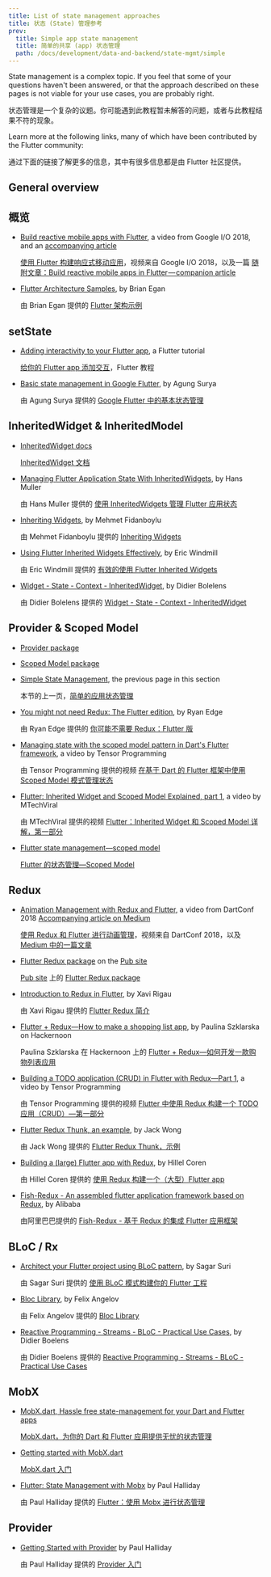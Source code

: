 ```yaml
---
title: List of state management approaches
title: 状态 (State) 管理参考
prev:
  title: Simple app state management
  title: 简单的共享 (app) 状态管理
  path: /docs/development/data-and-backend/state-mgmt/simple
---
```


State management is a complex topic. If you feel that some of your questions
haven't been answered, or that the approach described on these pages
is not viable for your use cases, you are probably right.

状态管理是一个复杂的议题。你可能遇到此教程暂未解答的问题，或者与此教程结果不符的现象。

Learn more at the following links, many of which have been contributed
by the Flutter community:

通过下面的链接了解更多的信息，其中有很多信息都是由 Flutter 社区提供。

## General overview

## 概览

* [Build reactive mobile apps with Flutter](https://www.youtube.com/watch?v=RS36gBEp8OI&feature=youtu.be),
  a video from Google I/O 2018, and an
  [accompanying article]({{site.flutter-medium}}/build-reactive-mobile-apps-in-flutter-companion-article-13950959e381)

  [使用 Flutter 构建响应式移动应用](https://www.bilibili.com/video/av55808989/)，视频来自 Google I/O 2018，以及一篇 [随附文章：Build reactive mobile apps in Flutter — companion article]({{site.flutter-medium}}/build-reactive-mobile-apps-in-flutter-companion-article-13950959e381)

* [Flutter Architecture Samples](http://fluttersamples.com/), by Brian Egan

  由 Brian Egan 提供的 [Flutter 架构示例](http://fluttersamples.com/)

## setState

* [Adding interactivity to your Flutter app](/docs/development/ui/interactive),
  a Flutter tutorial

  [给你的 Flutter app 添加交互](/docs/development/ui/interactive)，Flutter 教程

* [Basic state management in Google Flutter]({{site.medium}}/@agungsurya/basic-state-management-in-google-flutter-6ee73608f96d),
  by Agung Surya

  由 Agung Surya 提供的 [Google Flutter 中的基本状态管理]({{site.medium}}/@agungsurya/basic-state-management-in-google-flutter-6ee73608f96d)

## InheritedWidget &amp; InheritedModel 

* [InheritedWidget docs](https://api.flutter.dev/flutter/widgets/InheritedWidget-class.html)

  [InheritedWidget 文档](https://api.flutter.dev/flutter/widgets/InheritedWidget-class.html)

* [Managing Flutter Application State With InheritedWidgets]({{site.flutter-medium}}/managing-flutter-application-state-with-inheritedwidgets-1140452befe1),
  by Hans Muller

  由 Hans Muller 提供的 [使用 InheritedWidgets 管理 Flutter 应用状态]({{site.flutter-medium}}/managing-flutter-application-state-with-inheritedwidgets-1140452befe1)

* [Inheriting Widgets](https://medium.com/@mehmetf_71205/inheriting-widgets-b7ac56dbbeb1),
  by Mehmet Fidanboylu

  由 Mehmet Fidanboylu 提供的 [Inheriting Widgets](https://medium.com/@mehmetf_71205/inheriting-widgets-b7ac56dbbeb1)

* [Using Flutter Inherited Widgets
  Effectively](https://ericwindmill.com/articles/inherited_widget/),
  by Eric Windmill

  由 Eric Windmill 提供的 [有效的使用 Flutter Inherited Widgets](https://ericwindmill.com/articles/inherited_widget/)

* [Widget - State - Context -
  InheritedWidget](https://www.didierboelens.com/2018/06/widget---state---context---inheritedwidget/),
  by Didier Bolelens

  由 Didier Bolelens 提供的 [Widget - State - Context - InheritedWidget](https://www.didierboelens.com/2018/06/widget---state---context---inheritedwidget/)

## Provider &amp; Scoped Model

* [Provider package]({{site.pub-pkg}}/provider)

* [Scoped Model package]({{site.pub-pkg}}/scoped_model)

* [Simple State Management]({{site.url}}/docs/development/data-and-backend/state-mgmt/simple),
  the previous page in this section

  本节的上一页，[简单的应用状态管理]({{site.url}}/docs/development/data-and-backend/state-mgmt/simple)

* [You might not need Redux: The Flutter edition](https://proandroiddev.com/you-might-not-need-redux-the-flutter-edition-9c11eba006d7), by Ryan Edge

  由 Ryan Edge 提供的 [你可能不需要 Redux：Flutter 版](https://proandroiddev.com/you-might-not-need-redux-the-flutter-edition-9c11eba006d7)

* [Managing state with the scoped model pattern in Dart's Flutter
  framework](https://www.youtube.com/watch?v=-MCeWP3rgI0),
  a video by Tensor Programming

  由 Tensor Programming 提供的视频 [在基于 Dart 的 Flutter 框架中使用 Scoped Model 模式管理状态](https://www.youtube.com/watch?v=-MCeWP3rgI0)

* [Flutter: Inherited Widget and Scoped Model Explained,
  part 1](https://www.youtube.com/watch?v=j-27MZwRbFw),
  a video by MTechViral

  由 MTechViral 提供的视频 [Flutter：Inherited Widget 和 Scoped Model 详解，第一部分](https://www.youtube.com/watch?v=j-27MZwRbFw)

* [Flutter state management&mdash;scoped
  model](https://www.youtube.com/watch?v=Oql5bU-Uvso)

  [Flutter 的状态管理&mdash;Scoped Model](https://www.youtube.com/watch?v=Oql5bU-Uvso)

## Redux

* [Animation Management with Redux and Flutter](https://www.youtube.com/watch?v=9ZkLtr0Fbgk), a video from DartConf 2018 [Accompanying article on Medium]({{site.flutter-medium}}/animation-management-with-flutter-and-flux-redux-94729e6585fa)

  [使用 Redux 和 Flutter 进行动画管理](https://www.youtube.com/watch?v=9ZkLtr0Fbgk)，视频来自 DartConf 2018，以及 [Medium 中的一篇文章]({{site.flutter-medium}}/animation-management-with-flutter-and-flux-redux-94729e6585fa)

* [Flutter Redux package]({{site.pub-pkg}}/flutter_redux) on the [Pub site]({{site.pub}})

  [Pub site]({{site.pub}}) 上的 [Flutter Redux package]({{site.pub-pkg}}/flutter_redux) 

* [Introduction to Redux in Flutter](https://blog.novoda.com/introduction-to-redux-in-flutter/), by Xavi Rigau

  由 Xavi Rigau 提供的 [Flutter Redux 简介](https://blog.novoda.com/introduction-to-redux-in-flutter/)

* [Flutter + Redux&mdash;How to make a shopping list app](https://hackernoon.com/flutter-redux-how-to-make-shopping-list-app-1cd315e79b65),
  by Paulina Szklarska on Hackernoon

  Paulina Szklarska 在 Hackernoon 上的 [Flutter + Redux&mdash;如何开发一款购物列表应用](https://hackernoon.com/flutter-redux-how-to-make-shopping-list-app-1cd315e79b65)

* [Building a TODO application (CRUD) in Flutter with Redux&mdash;Part 1](https://www.youtube.com/watch?v=Wj216eSBBWs),
  a video by Tensor Programming

  由 Tensor Programming 提供的视频 [Flutter 中使用 Redux 构建一个 TODO 应用（CRUD）&mdash;第一部分](https://www.youtube.com/watch?v=Wj216eSBBWs)

* [Flutter Redux Thunk, an example]({{site.medium}}/flutterpub/flutter-redux-thunk-27c2f2b80a3b),
  by Jack Wong

  由 Jack Wong 提供的 [Flutter Redux Thunk，示例]({{site.medium}}/flutterpub/flutter-redux-thunk-27c2f2b80a3b)

* [Building a (large) Flutter app with Redux](https://hillelcoren.com/2018/06/01/building-a-large-flutter-app-with-redux/),
  by Hillel Coren

  由 Hillel Coren 提供的 [使用 Redux 构建一个（大型）Flutter app](https://hillelcoren.com/2018/06/01/building-a-large-flutter-app-with-redux/)

* [Fish-Redux - An assembled flutter application framework based on Redux](https://github.com/alibaba/fish-redux/),
  by Alibaba

  由阿里巴巴提供的 [Fish-Redux - 基于 Redux 的集成 Flutter 应用框架](https://github.com/alibaba/fish-redux/)

## BLoC / Rx

* [Architect your Flutter project using BLoC pattern]({{site.medium}}/flutterpub/architecting-your-flutter-project-bd04e144a8f1),
  by Sagar Suri

  由 Sagar Suri 提供的 [使用 BLoC 模式构建你的 Flutter 工程]({{site.medium}}/flutterpub/architecting-your-flutter-project-bd04e144a8f1)

* [Bloc Library](https://felangel.github.io/bloc), by Felix Angelov

  由 Felix Angelov 提供的 [Bloc Library](https://felangel.github.io/bloc)

* [Reactive Programming - Streams - BLoC - Practical Use Cases](https://www.didierboelens.com/2018/12/reactive-programming---streams---bloc---practical-use-cases), by Didier Boelens

  由 Didier Boelens 提供的 [Reactive Programming - Streams - BLoC - Practical Use Cases](https://www.didierboelens.com/2018/12/reactive-programming---streams---bloc---practical-use-cases)

## MobX

* [MobX.dart, Hassle free state-management for your Dart and Flutter apps](https://github.com/mobxjs/mobx.dart)

  [MobX.dart，为你的 Dart 和 Flutter 应用提供无忧的状态管理](https://github.com/mobxjs/mobx.dart)

* [Getting started with MobX.dart](https://mobx.pub/getting-started)

  [MobX.dart 入门](https://mobx.pub/getting-started)

* [Flutter: State Management with Mobx](https://developer.school/posts/flutter-state-management-with-mobx/) by Paul Halliday

  由 Paul Halliday 提供的 [Flutter：使用 Mobx 进行状态管理](https://developer.school/posts/flutter-state-management-with-mobx/)

## Provider

* [Getting Started with Provider](https://developer.school/posts/flutter-provider-and-bloc-in-5-minutes/) by Paul Halliday

  由 Paul Halliday 提供的 [Provider 入门](https://developer.school/posts/flutter-provider-and-bloc-in-5-minutes/)

